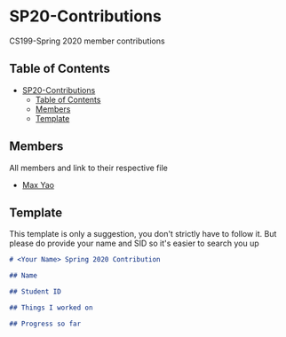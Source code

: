 # SP20-Contributions

CS199-Spring 2020 member contributions

## Table of Contents

- [SP20-Contributions](#sp20-contributions)
  - [Table of Contents](#table-of-contents)
  - [Members](#members)
  - [Template](#template)

## Members

All members and link to their respective file

- [Max Yao](docs/max_yao.md)

## Template

This template is only a suggestion, you don't strictly have to follow it. But please do provide your name and SID so it's easier to search you up

```markdown
# <Your Name> Spring 2020 Contribution

## Name

## Student ID

## Things I worked on

## Progress so far

```
